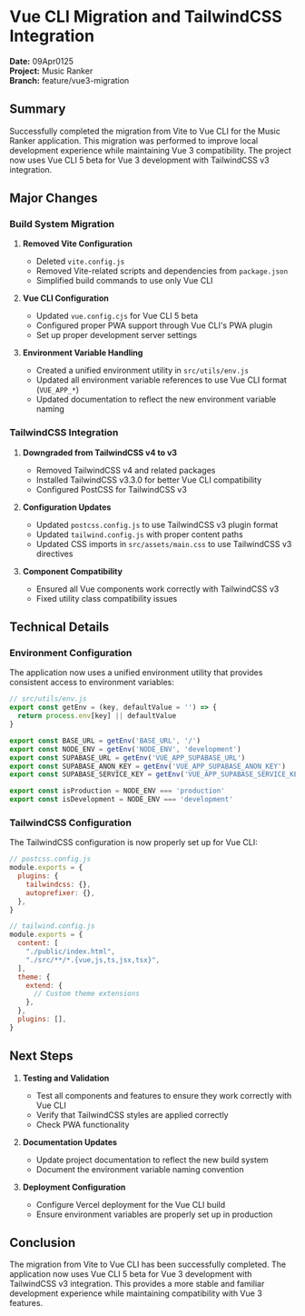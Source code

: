 # Vue CLI Migration and TailwindCSS Integration

**Date:** 09Apr0125  
**Project:** Music Ranker  
**Branch:** feature/vue3-migration

## Summary

Successfully completed the migration from Vite to Vue CLI for the Music Ranker application. This migration was performed to improve local development experience while maintaining Vue 3 compatibility. The project now uses Vue CLI 5 beta for Vue 3 development with TailwindCSS v3 integration.

## Major Changes

### Build System Migration

1. **Removed Vite Configuration**
   - Deleted `vite.config.js`
   - Removed Vite-related scripts and dependencies from `package.json`
   - Simplified build commands to use only Vue CLI

2. **Vue CLI Configuration**
   - Updated `vue.config.cjs` for Vue CLI 5 beta
   - Configured proper PWA support through Vue CLI's PWA plugin
   - Set up proper development server settings

3. **Environment Variable Handling**
   - Created a unified environment utility in `src/utils/env.js`
   - Updated all environment variable references to use Vue CLI format (`VUE_APP_*`)
   - Updated documentation to reflect the new environment variable naming

### TailwindCSS Integration

1. **Downgraded from TailwindCSS v4 to v3**
   - Removed TailwindCSS v4 and related packages
   - Installed TailwindCSS v3.3.0 for better Vue CLI compatibility
   - Configured PostCSS for TailwindCSS v3

2. **Configuration Updates**
   - Updated `postcss.config.js` to use TailwindCSS v3 plugin format
   - Updated `tailwind.config.js` with proper content paths
   - Updated CSS imports in `src/assets/main.css` to use TailwindCSS v3 directives

3. **Component Compatibility**
   - Ensured all Vue components work correctly with TailwindCSS v3
   - Fixed utility class compatibility issues

## Technical Details

### Environment Configuration

The application now uses a unified environment utility that provides consistent access to environment variables:

```javascript
// src/utils/env.js
export const getEnv = (key, defaultValue = '') => {
  return process.env[key] || defaultValue
}

export const BASE_URL = getEnv('BASE_URL', '/')
export const NODE_ENV = getEnv('NODE_ENV', 'development')
export const SUPABASE_URL = getEnv('VUE_APP_SUPABASE_URL')
export const SUPABASE_ANON_KEY = getEnv('VUE_APP_SUPABASE_ANON_KEY')
export const SUPABASE_SERVICE_KEY = getEnv('VUE_APP_SUPABASE_SERVICE_KEY')

export const isProduction = NODE_ENV === 'production'
export const isDevelopment = NODE_ENV === 'development'
```

### TailwindCSS Configuration

The TailwindCSS configuration is now properly set up for Vue CLI:

```javascript
// postcss.config.js
module.exports = {
  plugins: {
    tailwindcss: {},
    autoprefixer: {},
  },
}

// tailwind.config.js
module.exports = {
  content: [
    "./public/index.html",
    "./src/**/*.{vue,js,ts,jsx,tsx}",
  ],
  theme: {
    extend: {
      // Custom theme extensions
    },
  },
  plugins: [],
}
```

## Next Steps

1. **Testing and Validation**
   - Test all components and features to ensure they work correctly with Vue CLI
   - Verify that TailwindCSS styles are applied correctly
   - Check PWA functionality

2. **Documentation Updates**
   - Update project documentation to reflect the new build system
   - Document the environment variable naming convention

3. **Deployment Configuration**
   - Configure Vercel deployment for the Vue CLI build
   - Ensure environment variables are properly set up in production

## Conclusion

The migration from Vite to Vue CLI has been successfully completed. The application now uses Vue CLI 5 beta for Vue 3 development with TailwindCSS v3 integration. This provides a more stable and familiar development experience while maintaining compatibility with Vue 3 features.
